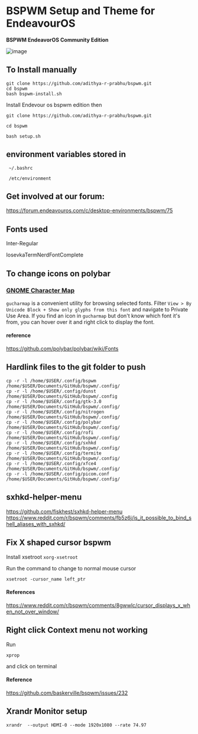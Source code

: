 # BSPWM Setup and Theme for EndeavourOS
**BSPWM EndeavorOS Community Edition**

<!-- <img src="https://user-images.githubusercontent.com/83577193/151338147-81198c76-1e74-4dea-84a3-063717ef6ce3.png" alt="bspwm" style="width:200%;"/>
 -->
 
 ![image](https://user-images.githubusercontent.com/83577193/151557941-c7a88bc2-9e47-4a93-9b9e-d7e72cea26ae.png)

<!-- Code that was here by default  -->

## To Install manually

    git clone https://github.com/adithya-r-prabhu/bspwm.git
    cd bspwm
    bash bspwm-install.sh
   
<!-- ## Contained In The Script
    cp -R .config/* ~/.config/
        
    cp .gtkrc-2.0 ~/.gtkrc-2.0
    
    chmod -R +x ~/.config/bspwm/scripts
        
    yay -Syu --needed --noconfirm - < packages-repository.txt
    
    dbus-launch dconf load / < xed.dconf -->
    
<!--  Code that was here by default  ends -->

 Install Endevour os bspwm edition then 
 
    git clone https://github.com/adithya-r-prabhu/bspwm.git

    cd bspwm

    bash setup.sh
    
 ## environment variables stored in 
``` 
 ~/.bashrc
 
 /etc/environment
 ```
## Get involved at our forum:
https://forum.endeavouros.com/c/desktop-environments/bspwm/75

## Fonts used 
Inter-Regular

IosevkaTermNerdFontComplete

## To change icons on polybar

### [GNOME Character Map](https://en.wikipedia.org/wiki/GNOME_Character_Map) 
`gucharmap` is a convenient utility for browsing selected fonts. Filter `View > By Unicode Block + Show only glyphs from this font` and navigate to Private Use Area.
If you find an icon in `gucharmap` but don't know which font it's from, you can hover over it and right click to display the font.

#### reference 

https://github.com/polybar/polybar/wiki/Fonts


## Hardlink files to the git folder to push
```
cp -r -l /home/$USER/.config/bspwm /home/$USER/Documents/GitHub/bspwm/.config/
cp -r -l /home/$USER/.config/dunst /home/$USER/Documents/GitHub/bspwm/.config
cp -r -l /home/$USER/.config/gtk-3.0  /home/$USER/Documents/GitHub/bspwm/.config/
cp -r -l /home/$USER/.config/nitrogen  /home/$USER/Documents/GitHub/bspwm/.config/
cp -r -l /home/$USER/.config/polybar  /home/$USER/Documents/GitHub/bspwm/.config/
cp -r -l /home/$USER/.config/rofi  /home/$USER/Documents/GitHub/bspwm/.config/
cp -r -l /home/$USER/.config/sxhkd  /home/$USER/Documents/GitHub/bspwm/.config/
cp -r -l /home/$USER/.config/termite  /home/$USER/Documents/GitHub/bspwm/.config/
cp -r -l /home/$USER/.config/xfce4  /home/$USER/Documents/GitHub/bspwm/.config/
cp -r -l /home/$USER/.config/picom.conf /home/$USER/Documents/GitHub/bspwm/.config/
```

## sxhkd-helper-menu

https://github.com/fiskhest/sxhkd-helper-menu
https://www.reddit.com/r/bspwm/comments/fb5z6j/is_it_possible_to_bind_shell_aliases_with_sxhkd/

## Fix X shaped cursor bspwm
Install xsetroot
```xorg-xsetroot```

Run the command to change to normal mouse cursor

```xsetroot -cursor_name left_ptr```

#### References
https://www.reddit.com/r/bspwm/comments/8gwwlc/cursor_displays_x_when_not_over_window/


## Right click Context menu not working
Run
```
xprop
```
and click on terminal

#### Reference 
https://github.com/baskerville/bspwm/issues/232

## Xrandr Monitor setup
```
xrandr  --output HDMI-0 --mode 1920x1080 --rate 74.97
```
